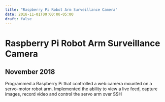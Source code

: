 ```yaml
---
title: "Raspberry Pi Robot Arm Surveillance Camera"
date: 2018-11-01T00:00:00-05:00
draft: false
---
```

# Raspberry Pi Robot Arm Surveillance Camera
## November 2018
Programmed a Raspberry Pi that controlled a web camera mounted on a servo-motor robot arm. Implemented the ability to view a live feed, capture images, record video and control the servo arm over SSH